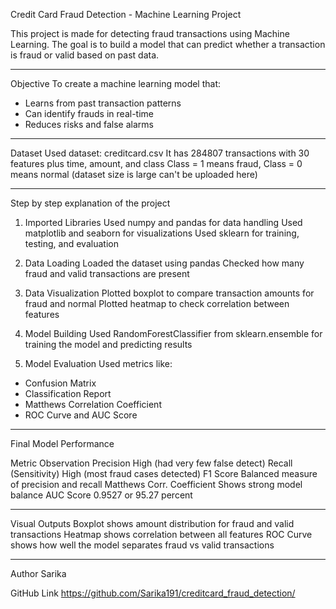 Credit Card Fraud Detection - Machine Learning Project

This project is made for detecting fraud transactions using Machine Learning. The goal is to build a model that can predict whether a transaction is fraud or valid based on past data.
________________________________________________________________________________________________________________________________________________________________________
Objective
To create a machine learning model that:
- Learns from past transaction patterns
- Can identify frauds in real-time
- Reduces risks and false alarms
________________________________________________________________________________________________________________________________________________________________________
Dataset
Used dataset: creditcard.csv
It has 284807 transactions with 30 features plus time, amount, and class
Class = 1 means fraud, Class = 0 means normal
(dataset size is large can't be uploaded here)
________________________________________________________________________________________________________________________________________________________________________

Step by step explanation of the project

1. Imported Libraries
Used numpy and pandas for data handling
Used matplotlib and seaborn for visualizations
Used sklearn for training, testing, and evaluation

2. Data Loading
Loaded the dataset using pandas
Checked how many fraud and valid transactions are present

3. Data Visualization
Plotted boxplot to compare transaction amounts for fraud and normal
Plotted heatmap to check correlation between features

4. Model Building
Used RandomForestClassifier from sklearn.ensemble for training the model and predicting results

5. Model Evaluation
Used metrics like:
- Confusion Matrix
- Classification Report
- Matthews Correlation Coefficient
- ROC Curve and AUC Score
________________________________________________________________________________________________________________________________________________________________________
Final Model Performance

Metric                         Observation
Precision                      High (had very few false detect)
Recall (Sensitivity)           High (most fraud cases detected)
F1 Score                       Balanced measure of precision and recall
Matthews Corr. Coefficient     Shows strong model balance
AUC Score                      0.9527 or 95.27 percent
________________________________________________________________________________________________________________________________________________________________________
Visual Outputs
Boxplot shows amount distribution for fraud and valid transactions
Heatmap shows correlation between all features
ROC Curve shows how well the model separates fraud vs valid transactions
________________________________________________________________________________________________________________________________________________________________________
Author
Sarika

GitHub Link
https://github.com/Sarika191/creditcard_fraud_detection/
